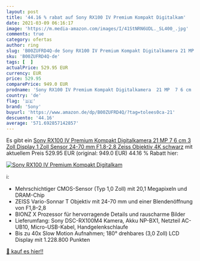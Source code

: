 ```yaml
---
layout: post
title: '44.16 % rabat auf Sony RX100 IV Premium Kompakt Digitalkam'
date: 2021-03-09 06:16:17
image: 'https://m.media-amazon.com/images/I/41StNRN6UDL._SL400_.jpg'
comments: true
category: ofertas
author: ring
slug: 'B00ZUFRD4Q-de Sony RX100 IV Premium Kompakt Digitalkamera 21 MP 7 6 cm 3...'
sku: 'B00ZUFRD4Q-de'
tags: [  ]
actualPrice: 529.95 EUR
currency: EUR
price: 529.95
comparePrice: 949.0 EUR
prodname: 'Sony RX100 IV Premium Kompakt Digitalkamera  21 MP  7 6 cm  3 Zoll  Display  1 Zoll Sensor  24-70 mm F1.8-2.8 Zeiss Objektiv  4K  schwarz'
country: 'de'
flag: '🇩🇪'
brand: 'Sony'
buyurl: 'https://www.amazon.de/dp/B00ZUFRD4Q/?tag=tolees0ca-21'
descuento: '44.16'
average: '571.692857142857'
---
```


Es gibt ein [Sony RX100 IV Premium Kompakt Digitalkamera  21 MP  7 6 cm  3 Zoll  Display  1 Zoll Sensor  24-70 mm F1.8-2.8 Zeiss Objektiv  4K  schwarz](https://www.amazon.de/dp/B00ZUFRD4Q/?tag=tolees0ca-21) mit aktuellem Preis 529.95 EUR (original: 949.0 EUR) 44.16 % Rabatt hier:

[![Sony RX100 IV Premium Kompakt Digitalkam](https://m.media-amazon.com/images/I/41StNRN6UDL._SL400_.jpg)](https://www.amazon.de/dp/B00ZUFRD4Q/?tag=tolees0ca-21)

ℹ️:

- Mehrschichtiger CMOS-Sensor (Typ 1,0 Zoll) mit 20,1 Megapixeln und DRAM-Chip
- ZEISS Vario-Sonnar T Objektiv mit 24-70 mm und einer Blendenöffnung von F1,8–2,8
- BIONZ X Prozessor für hervorragende Details und rauscharme Bilder
- Lieferumfang: Sony DSC-RX100M4 Kamera, Akku NP-BX1, Netzteil AC-UB10, Micro-USB-Kabel, Handgelenkschlaufe
- Bis zu 40x Slow Motion Aufnahmen; 180° drehbares (3,0 Zoll) LCD Display mit 1.228.800 Punkten

[🛒 kauf es hier!!](https://www.amazon.de/dp/B00ZUFRD4Q/?tag=tolees0ca-21)
